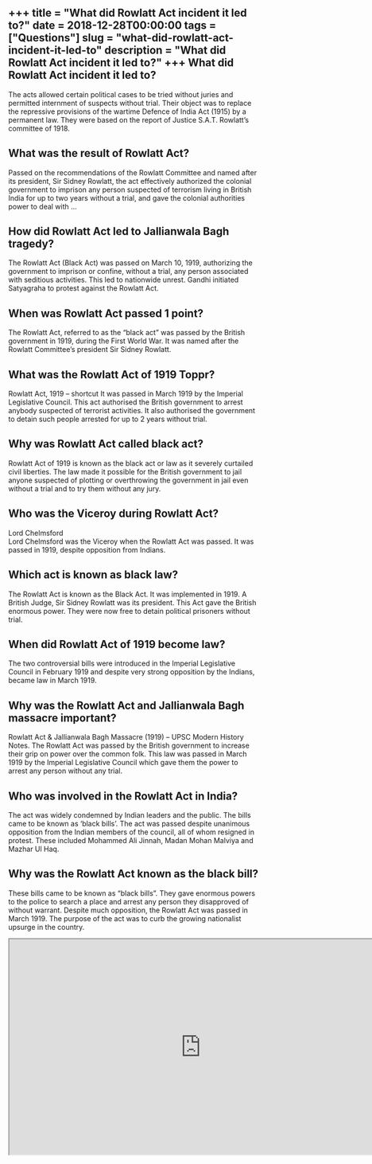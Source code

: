 +++
title = "What did Rowlatt Act incident it led to?"
date = 2018-12-28T00:00:00
tags = ["Questions"]
slug = "what-did-rowlatt-act-incident-it-led-to"
description = "What did Rowlatt Act incident it led to?"
+++
What did Rowlatt Act incident it led to?
----------------------------------------

The acts allowed certain political cases to be tried without juries and permitted internment of suspects without trial. Their object was to replace the repressive provisions of the wartime Defence of India Act (1915) by a permanent law. They were based on the report of Justice S.A.T. Rowlatt’s committee of 1918.

What was the result of Rowlatt Act?
-----------------------------------

Passed on the recommendations of the Rowlatt Committee and named after its president, Sir Sidney Rowlatt, the act effectively authorized the colonial government to imprison any person suspected of terrorism living in British India for up to two years without a trial, and gave the colonial authorities power to deal with …

How did Rowlatt Act led to Jallianwala Bagh tragedy?
----------------------------------------------------

The Rowlatt Act (Black Act) was passed on March 10, 1919, authorizing the government to imprison or confine, without a trial, any person associated with seditious activities. This led to nationwide unrest. Gandhi initiated Satyagraha to protest against the Rowlatt Act.

When was Rowlatt Act passed 1 point?
------------------------------------

The Rowlatt Act, referred to as the “black act” was passed by the British government in 1919, during the First World War. It was named after the Rowlatt Committee’s president Sir Sidney Rowlatt.

What was the Rowlatt Act of 1919 Toppr?
---------------------------------------

Rowlatt Act, 1919 – shortcut It was passed in March 1919 by the Imperial Legislative Council. This act authorised the British government to arrest anybody suspected of terrorist activities. It also authorised the government to detain such people arrested for up to 2 years without trial.

Why was Rowlatt Act called black act?
-------------------------------------

Rowlatt Act of 1919 is known as the black act or law as it severely curtailed civil liberties. The law made it possible for the British government to jail anyone suspected of plotting or overthrowing the government in jail even without a trial and to try them without any jury.

Who was the Viceroy during Rowlatt Act?
---------------------------------------

Lord Chelmsford  
Lord Chelmsford was the Viceroy when the Rowlatt Act was passed. It was passed in 1919, despite opposition from Indians.

Which act is known as black law?
--------------------------------

The Rowlatt Act is known as the Black Act. It was implemented in 1919. A British Judge, Sir Sidney Rowlatt was its president. This Act gave the British enormous power. They were now free to detain political prisoners without trial.

When did Rowlatt Act of 1919 become law?
----------------------------------------

The two controversial bills were introduced in the Imperial Legislative Council in February 1919 and despite very strong opposition by the Indians, became law in March 1919.

Why was the Rowlatt Act and Jallianwala Bagh massacre important?
----------------------------------------------------------------

Rowlatt Act &amp; Jallianwala Bagh Massacre (1919) – UPSC Modern History Notes. The Rowlatt Act was passed by the British government to increase their grip on power over the common folk. This law was passed in March 1919 by the Imperial Legislative Council which gave them the power to arrest any person without any trial.

Who was involved in the Rowlatt Act in India?
---------------------------------------------

The act was widely condemned by Indian leaders and the public. The bills came to be known as ‘black bills’. The act was passed despite unanimous opposition from the Indian members of the council, all of whom resigned in protest. These included Mohammed Ali Jinnah, Madan Mohan Malviya and Mazhar Ul Haq.

Why was the Rowlatt Act known as the black bill?
------------------------------------------------

These bills came to be known as “black bills”. They gave enormous powers to the police to search a place and arrest any person they disapproved of without warrant. Despite much opposition, the Rowlatt Act was passed in March 1919. The purpose of the act was to curb the growing nationalist upsurge in the country.

<iframe allow="accelerometer; autoplay; clipboard-write; encrypted-media; gyroscope; picture-in-picture" allowfullscreen="" class="__youtube_prefs__  epyt-is-override  no-lazyload" data-no-lazy="1" data-origheight="433" data-origwidth="770" data-skipgform_ajax_framebjll="" height="433" id="_ytid_21374" loading="lazy" src="https://www.youtube.com/embed/dQhncmBVP60?enablejsapi=1&autoplay=0&cc_load_policy=0&cc_lang_pref=&iv_load_policy=1&loop=0&modestbranding=0&rel=1&fs=1&playsinline=0&autohide=2&theme=dark&color=red&controls=1&" title="YouTube player" width="770"></iframe>